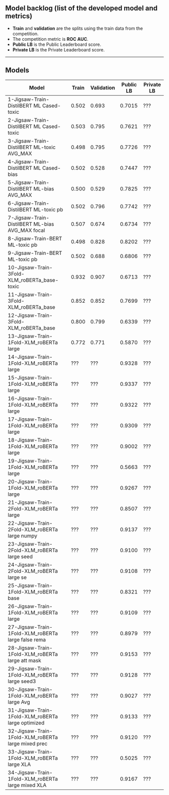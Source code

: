 ## Model backlog (list of the developed model and metrics)
- **Train** and **validation** are the splits using the train data from the competition.
- The competition metric is **ROC AUC**.
- **Public LB** is the Public Leaderboard score.
- **Private LB** is the Private Leaderboard score.

---

## Models

|Model|Train|Validation|Public LB|Private LB|
|-----|-----|----------|---------|----------|
| 1-Jigsaw-Train-DistilBERT ML Cased-toxic | 0.502 | 0.693 | 0.7015 | ??? |
| 2-Jigsaw-Train-DistilBERT ML Cased-toxic | 0.503 | 0.795 | 0.7621 | ??? |
| 3-Jigsaw-Train-DistilBERT ML-toxic AVG_MAX | 0.498 | 0.795 | 0.7726 | ??? |
| 4-Jigsaw-Train-DistilBERT ML Cased-bias | 0.502 | 0.528 | 0.7447 | ??? |
| 5-Jigsaw-Train-DistilBERT ML-bias AVG_MAX | 0.500 | 0.529 | 0.7825 | ??? |
| 6-Jigsaw-Train-DistilBERT ML-toxic pb | 0.502 | 0.796 | 0.7742 | ??? |
| 7-Jigsaw-Train-DistilBERT ML-bias AVG_MAX focal | 0.507 | 0.674 | 0.6734 | ??? |
| 8-Jigsaw-Train-BERT ML-toxic pb | 0.498 | 0.828 | 0.8202 | ??? |
| 9-Jigsaw-Train-BERT ML-toxic pb | 0.502 | 0.688 | 0.6806 | ??? |
| 10-Jigsaw-Train-3Fold-XLM_roBERTa_base-toxic | 0.932 | 0.907 | 0.6713 | ??? |
| 11-Jigsaw-Train-3Fold-XLM_roBERTa_base | 0.852 | 0.852 | 0.7699 | ??? |
| 12-Jigsaw-Train-3Fold-XLM_roBERTa_base | 0.800 | 0.799 | 0.6339 | ??? |
| 13-Jigsaw-Train-1Fold-XLM_roBERTa large | 0.772 | 0.771 | 0.5870 | ??? |
| 14-Jigsaw-Train-1Fold-XLM_roBERTa large | ??? | ??? | 0.9328 | ??? |
| 15-Jigsaw-Train-1Fold-XLM_roBERTa large | ??? | ??? | 0.9337 | ??? |
| 16-Jigsaw-Train-1Fold-XLM_roBERTa large | ??? | ??? | 0.9322 | ??? |
| 17-Jigsaw-Train-1Fold-XLM_roBERTa large | ??? | ??? | 0.9309 | ??? |
| 18-Jigsaw-Train-1Fold-XLM_roBERTa large | ??? | ??? | 0.9002 | ??? |
| 19-Jigsaw-Train-1Fold-XLM_roBERTa large | ??? | ??? | 0.5663 | ??? |
| 20-Jigsaw-Train-1Fold-XLM_roBERTa large | ??? | ??? | 0.9267 | ??? |
| 21-Jigsaw-Train-2Fold-XLM_roBERTa large | ??? | ??? | 0.8507 | ??? |
| 22-Jigsaw-Train-2Fold-XLM_roBERTa large numpy | ??? | ??? | 0.9137 | ??? |
| 23-Jigsaw-Train-2Fold-XLM_roBERTa large seed | ??? | ??? | 0.9100 | ??? |
| 24-Jigsaw-Train-2Fold-XLM_roBERTa large se | ??? | ??? | 0.9108 | ??? |
| 25-Jigsaw-Train-1Fold-XLM_roBERTa base | ??? | ??? | 0.8321 | ??? |
| 26-Jigsaw-Train-1Fold-XLM_roBERTa large | ??? | ??? | 0.9109 | ??? |
| 27-Jigsaw-Train-1Fold-XLM_roBERTa large false rema | ??? | ??? | 0.8979 | ??? |
| 28-Jigsaw-Train-1Fold-XLM_roBERTa large att mask | ??? | ??? | 0.9153 | ??? |
| 29-Jigsaw-Train-1Fold-XLM_roBERTa large seed3 | ??? | ??? | 0.9128 | ??? |
| 30-Jigsaw-Train-1Fold-XLM_roBERTa large Avg | ??? | ??? | 0.9027 | ??? |
| 31-Jigsaw-Train-1Fold-XLM_roBERTa large optimized | ??? | ??? | 0.9133 | ??? |
| 32-Jigsaw-Train-1Fold-XLM_roBERTa large mixed prec | ??? | ??? | 0.9120 | ??? |
| 33-Jigsaw-Train-1Fold-XLM_roBERTa large XLA | ??? | ??? | 0.5025 | ??? |
| 34-Jigsaw-Train-1Fold-XLM_roBERTa large mixed XLA | ??? | ??? | 0.9167 | ??? |
